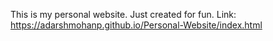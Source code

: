 This is my personal website. Just created for fun.
Link: https://adarshmohanp.github.io/Personal-Website/index.html
